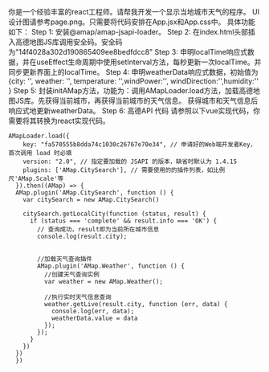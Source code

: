 你是一个经验丰富的react工程师。请帮我开发一个显示当地城市天气的程序。
UI设计图请参考page.png。只需要将代码安排在App.jsx和App.css中。
具体功能如下：
Step 1: 安装@amap/amap-jsapi-loader。
Step 2: 在index.html头部插入高德地图JS库调用安全码。安全码为"14f4028a302d190865409ee8bedfdcc8"
Step 3: 申明localTime响应式数据，并在useEffect生命周期中使用setInterval方法，每秒更新一次localTime。并同步更新界面上的localTime。
Step 4: 申明weatherData响应式数据，初始值为 {city: '', weather: '', temperature: '',windPower:'', windDirection:'',humidity:'' }
Step 5: 封装initAMap方法，功能为：调用AMapLoader.load方法，加载高德地图JS库。先获得当前城市，再获得当前城市的天气信息。
获得城市和天气信息后响应式地更新weatherData。 
Step 6: 高德API 代码 请参照以下vue实现代码，你需要将其转换为react实现代码。
```
AMapLoader.load({
    key: "fa570555b8dda74c1030c26767e70e34", // 申请好的Web端开发者Key，首次调用 load 时必填
    version: "2.0", // 指定要加载的 JSAPI 的版本，缺省时默认为 1.4.15
    plugins: ['AMap.CitySearch'], // 需要使用的的插件列表，如比例尺'AMap.Scale'等
  }).then((AMap) => {
  AMap.plugin('AMap.CitySearch', function () {
    var citySearch = new AMap.CitySearch()

    citySearch.getLocalCity(function (status, result) {
      if (status === 'complete' && result.info === 'OK') {
        // 查询成功，result即为当前所在城市信息
        console.log(result.city);


        //加载天气查询插件
        AMap.plugin('AMap.Weather', function () {
          //创建天气查询实例
          var weather = new AMap.Weather();

          //执行实时天气信息查询
          weather.getLive(result.city, function (err, data) {
            console.log(err, data);
            weatherData.value = data
          });
        });
      }
    })
  })
  })
```